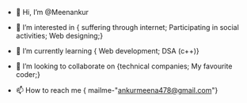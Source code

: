 - 👋 Hi, I’m @Meenankur
- 👀 I’m interested in { suffering through internet;
                         Participating in social activities;
                         Web designing;}
                       
- 🌱 I’m currently learning { Web development; DSA (c++)}
- 💞️ I’m looking to collaborate on {technical companies;
                                     My favourite coder;}
- 📫 How to reach me { mailme-"ankurmeena478@gmail.com"}

<!---
Meenankur/Meenankur is a ✨ special ✨ repository because its `README.md` (this file) appears on your GitHub profile.
You can click the Preview link to take a look at your changes.
--->
